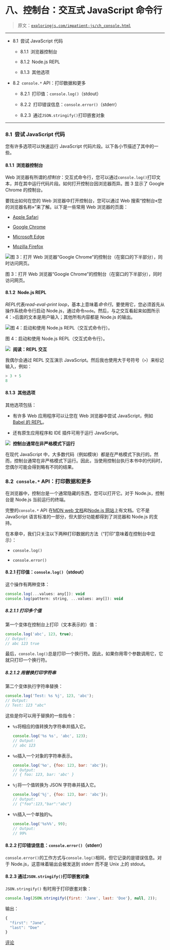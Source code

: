 # 八、控制台：交互式 JavaScript 命令行

> 原文：[`exploringjs.com/impatient-js/ch_console.html`](https://exploringjs.com/impatient-js/ch_console.html)

* * *

+   8.1 尝试 JavaScript 代码

    +   8.1.1 浏览器控制台

    +   8.1.2 Node.js REPL

    +   8.1.3 其他选项

+   8.2 `console.*` API：打印数据和更多

    +   8.2.1 打印值：`console.log()`（stdout）

    +   8.2.2 打印错误信息：`console.error()`（stderr）

    +   8.2.3 通过`JSON.stringify()`打印嵌套对象

* * *

### 8.1 尝试 JavaScript 代码

您有许多选项可以快速运行 JavaScript 代码片段。以下各小节描述了其中的一些。

#### 8.1.1 浏览器控制台

Web 浏览器有所谓的*控制台*：交互式命令行，您可以通过`console.log()`打印文本，并在其中运行代码片段。如何打开控制台因浏览器而异。图 3 显示了 Google Chrome 的控制台。

要找出如何在您的 Web 浏览器中打开控制台，您可以通过 Web 搜索“控制台«您的浏览器名称»”来了解。以下是一些常用 Web 浏览器的页面：

+   [Apple Safari](https://developer.apple.com/safari/tools/)

+   [Google Chrome](https://developers.google.com/web/tools/chrome-devtools/console/)

+   [Microsoft Edge](https://docs.microsoft.com/en-us/microsoft-edge/devtools-guide/console)

+   [Mozilla Firefox](https://developer.mozilla.org/en-US/docs/Tools/Web_Console/Opening_the_Web_Console)

![图 3：打开 Web 浏览器“Google Chrome”的控制台（在窗口的下半部分），同时访问网页。](img/fead23a762b5aeb667d96f2eb031f30e.png)

图 3：打开 Web 浏览器“Google Chrome”的控制台（在窗口的下半部分），同时访问网页。

#### 8.1.2 Node.js REPL

*REPL*代表*read-eval-print loop*，基本上意味着*命令行*。要使用它，您必须首先从操作系统命令行启动 Node.js，通过命令`node`。然后，与之交互看起来如图所示 4：`>`后面的文本是用户输入；其他所有内容都是 Node.js 的输出。

![图 4：启动和使用 Node.js REPL（交互式命令行）。](img/649a038584b3c5f7eb584c7b80b1476b.png)

图 4：启动和使用 Node.js REPL（交互式命令行）。

![](img/ec8e6930fbe484fc519f3aa7b812c3fd.png)  **阅读：REPL 交互**

我偶尔会通过 REPL 交互演示 JavaScript。然后我也使用大于号符号（`>`）来标记输入，例如：

```js
> 3 + 5
8
```

#### 8.1.3 其他选项

其他选项包括：

+   有许多 Web 应用程序可以让您在 Web 浏览器中尝试 JavaScript，例如[Babel 的 REPL](https://babeljs.io/repl)。

+   还有原生应用程序和 IDE 插件可用于运行 JavaScript。

![](img/0ac255e56dc93a43365d8502301c8688.png)  **控制台通常在非严格模式下运行**

在现代 JavaScript 中，大多数代码（例如模块）都是在严格模式下执行的。然而，控制台通常在非严格模式下运行。因此，当使用控制台执行本书中的代码时，您偶尔可能会得到略有不同的结果。

### 8.2 `console.*` API：打印数据和更多

在浏览器中，控制台是一个通常隐藏的东西，您可以打开它。对于 Node.js，控制台是 Node.js 当前运行的终端。

完整的`console.*` API 在[MDN web 文档](https://developer.mozilla.org/en-US/docs/Web/API/console)和[Node.js 网站](https://nodejs.org/api/console.html)上有文档。它不是 JavaScript 语言标准的一部分，但大部分功能都得到了浏览器和 Node.js 的支持。

在本章中，我们只关注以下两种打印数据的方法（“打印”意味着在控制台中显示）：

+   `console.log()`

+   `console.error()`

#### 8.2.1 打印值：`console.log()`（stdout）

这个操作有两种变体：

```js
console.log(...values: any[]): void
console.log(pattern: string, ...values: any[]): void
```

##### 8.2.1.1 打印多个值

第一个变体在控制台上打印（文本表示的）值：

```js
console.log('abc', 123, true);
// Output:
// abc 123 true
```

最后，`console.log()`总是打印一个换行符。因此，如果你用零个参数调用它，它就只打印一个换行符。

##### 8.2.1.2 用替换打印字符串

第二个变体执行字符串替换：

```js
console.log('Test: %s %j', 123, 'abc');
// Output:
// Test: 123 "abc"
```

这些是你可以用于替换的一些指令：

+   `%s`将相应的值转换为字符串并插入它。

    ```js
    console.log('%s %s', 'abc', 123);
    // Output:
    // abc 123
    ```

+   `%o`插入一个对象的字符串表示。

    ```js
    console.log('%o', {foo: 123, bar: 'abc'});
    // Output:
    // { foo: 123, bar: 'abc' }
    ```

+   `%j`将一个值转换为 JSON 字符串并插入它。

    ```js
    console.log('%j', {foo: 123, bar: 'abc'});
    // Output:
    // {"foo":123,"bar":"abc"}
    ```

+   `%%`插入一个单独的`%`。

    ```js
    console.log('%s%%', 99);
    // Output:
    // 99%
    ```

#### 8.2.2 打印错误信息：`console.error()`（stderr）

`console.error()`的工作方式与`console.log()`相同，但它记录的是错误信息。对于 Node.js，这意味着输出会被发送到 stderr 而不是 Unix 上的 stdout。

#### 8.2.3 通过`JSON.stringify()`打印嵌套对象

`JSON.stringify()` 有时用于打印嵌套对象：

```js
console.log(JSON.stringify({first: 'Jane', last: 'Doe'}, null, 2));
```

输出：

```js
{
  "first": "Jane",
  "last": "Doe"
}
```

[评论](https://github.com/rauschma/impatient-js/issues/48)
